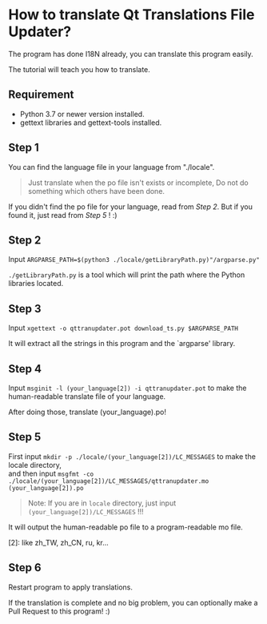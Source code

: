 # How to translate Qt Translations File Updater?
The program has done I18N already, you can translate this program easily.

The tutorial will teach you how to translate.

## Requirement
- Python 3.7 or newer version installed.
- gettext libraries and gettext-tools installed.

## Step 1
You can find the language file in your language from "./locale".

> Just translate when the po file isn't exists or incomplete,
  Do not do something which others have been done.

If you didn't find the po file for your language, read from *Step 2*.
But if you found it, just read from *Step 5* ! :)

## Step 2
Input `ARGPARSE_PATH=$(python3 ./locale/getLibraryPath.py)"/argparse.py"`

`./getLibraryPath.py` is a tool which will print the path where the Python libraries
located.

## Step 3
Input `xgettext -o qttranupdater.pot download_ts.py $ARGPARSE_PATH`

It will extract all the strings in this program and the `argparse' library.

## Step 4
Input `msginit -l (your_language[2]) -i qttranupdater.pot` to
make the human-readable translate file of your language.

After doing those, translate (your_language).po!

## Step 5
First input `mkdir -p ./locale/(your_language[2])/LC_MESSAGES` to make the locale directory,<br />
and then input `msgfmt -co ./locale/(your_language[2])/LC_MESSAGES/qttranupdater.mo (your_language[2]).po`

> Note: If you are in `locale` directory, just input `(your_language[2])/LC_MESSAGES` !!!

It will output the human-readable po file to a program-readable mo file.

[2]: like zh_TW, zh_CN, ru, kr...

## Step 6
Restart program to apply translations.

If the translation is complete and no big problem, you can
optionally make a Pull Request to this program! :)

